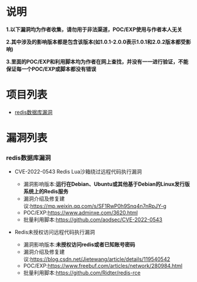 # 说明
**1.以下漏洞均为作者收集，请勿用于非法渠道，POC/EXP使用与作者本人无关**

**2.其中涉及的影响版本都是包含该版本(如1.0.1-2.0.0表示1.0.1和2.0.2版本都受影响)**

**3.里面的POC/EXP和利用脚本均为作者在网上查找，并没有一一进行验证，不能保证每一个POC/EXP或脚本都没有错误**

# 项目列表

- [redis数据库漏洞](#redis数据库漏洞)

# 漏洞列表

### redis数据库漏洞
- CVE-2022-0543 Redis Lua沙箱绕过远程代码执行漏洞
  - 漏洞影响版本:**运行在Debian、Ubuntu或其他基于Debian的Linux发行版系统上的Redis服务**
  - 漏洞介绍及修复建议:https://mp.weixin.qq.com/s/SF1RwP0h9Snq4n7nRpJY-g
  - POC/EXP:https://www.adminxe.com/3620.html
  - 批量利用脚本:https://github.com/aodsec/CVE-2022-0543

- Redis未授权访问远程代码执行漏洞
  - 漏洞影响版本:**未授权访问redis或者已知账号密码**
  - 漏洞介绍及修复建议:https://blog.csdn.net/Jietewang/article/details/119540542
  - POC/EXP:https://www.freebuf.com/articles/network/280984.html
  - 批量利用脚本:https://github.com/Ridter/redis-rce
